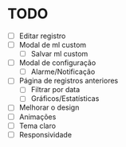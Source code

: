 # TODO

-   [ ] Editar registro
-   [ ] Modal de ml custom
    -   [ ] Salvar ml custom
-   [ ] Modal de configuração
    -   [ ] Alarme/Notificação
-   [ ] Página de registros anteriores
    -   [ ] Filtrar por data
    -   [ ] Gráficos/Estatísticas
-   [ ] Melhorar o design
-   [ ] Animações
-   [ ] Tema claro
-   [ ] Responsividade
